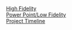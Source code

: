 [High Fidelity](https://www.figma.com/file/ClPvwN2igMomlnbcWwvy7P/Inbilla-Wireframe?type=design&node-id=271-2617&mode=design&t=b1mDHWTLZ1mf7hRU-0 )<br>
[Power Point/Low Fidelity](https://www.canva.com/design/DAF3lacRvxI/DH6INMOvNcHt8F9Q1oorUw/edit?fbclid=IwAR0251QVnObR9H4VQewg-tFDFQG2C8AnM6cx4yu3u3RFJbM9tk1l6YI5LPg)<br>
[Project Timeline](https://viewer.diagrams.net/?tags=%7B%7D&highlight=0000ff&edit=_blank&layers=1&nav=1&title=ProjectTimeline.drawio#R7V1bd5s4EP41fnQPd9uPtZ2k2yabbNNu27zswSDbNBi5gJM4v34lQFhI4mIb8CXZs7sO4ibm%2BzQazYykjjpavFz55nJ%2BA23gdhTJfumo446iyJqqoR9cso5LetogLpj5jh0XSZuCe%2BcVJHeS0pVjgyApi4tCCN3QWWYLLeh5wAozZabvw%2BfsZVPo2pmCpTkDXMG9ZbpJqbIp%2FeHY4Twu7evSpvwTcGZz8mZZSs4sTHJxUhDMTRs%2BU0XqRUcd%2BRCG8V%2BLlxFwsfCycrnMOev%2FVN0b%2F%2BMoePryeRy6D%2FpS%2B9XV%2B%2FG7nkx3lXzAGFhgMQE%2BKsVPHEW%2Fiop%2Buui%2Fz6a3Mv01%2BktNzyWIBeGaCMGF1iPA75U76pB8uA%2B8UFDR7wHwbye%2FMRaK5JoTxIfoovg21%2FEe42PbDM2O%2BtG0Qgd66O7fAf4ZdXroBcafFZbKMD4ZbArQDR19mLkmmCOhZi6gz1pIaPz96fHPf%2F%2BWb8erL8P5UP8hf508Xbx%2B7arU9Vgm5OD25eI2vPv08Ed6WPx3cfHalR60rkFdrI87vXHmljki786VEyJsyDm1y%2BUDUz30b1JPpYxNasrSlH0UKVABaoToYPg8d0JwvzQtfOYZ6QH85eHCTQhjBsu4ZU6dF8yi4dRx3RF0oR89SLVN0J9aGMrQh4%2BAOmNYfTCZCjlXTH%2Fgh%2BCFatbJR1wBuABhRPfkrDJIWmeinlRy%2FLxp7GpSNKfaOSkzE%2FUyS5%2B8aQnoj0Ru5JBqG9s06gHXqDfNVksa8iWY%2BEmR8t6USVPu5TQW4cWK3nJbxsBW1zTqPk1ZP7mmPNi3KWuHbcp5GDItWUNVU6SR41sIDEW6jlrZPo22WkV0gZ3wBFy4XOCnKtLd3MR8%2BIg1iw%2B9sAs8G8so%2Bj9qzI9JQeYuptYIt5Chj%2BvMPPS3hS5HFok6xOg6yNj6mJxYOLaNbx%2F6IHBezUn0KAkdL6HjhRFAesR%2B9KxVCIPYXJQ5wnnQAww7kyJeeoVAVWafqlZgn1YP%2FapBbHAQf5s7vk2z7eJlGSG6C92kJydwJuSW0%2B03HgaP36Za9%2FvrTFY%2Fv9y%2Brv%2F572dX28tsUtpRtlL0T3VOG9tyuq%2FqjHHU%2B6BzrJZ1ntSkrA3zSOWVKkLPxdhNYaTMNsInoOIT3Vh7YBU3WL5EYtx0xsYM%2F9Jjp37VsVP8avQ58dvjJ9WqHEW88eHKs6NG2yQjDIMxl3u8lpN7Ai2nbK%2FlTl%2BL7GWxKYMz0SKGyg6xjlKLkF6tfi2Cfs0FRsWbBEtGq%2FRorXLOmkNnWSDQHH0BB85dcYhHorxXaRvNIXXOQ3Po0iloDuI4btj%2B4H239FnjregRVWnPAqmGv8Hjr2aHWQ0M6sU14fuwH44Ppr65wNUY%2BcCMVF3EuWustKRLxwauE67Tsf0nJLFsefqIoFYKtTjCL4Zt5yG%2B0FesNzTEz4tUlA3xR3CxRKLmsXtTg%2FxmQim1eYebCEOJDQbhm2jaH8ZeKGT3qQZz8iISxR7ghnxyFUNNvNOQtWVIhJ7QTebNFioWJfdo10hxpCp%2Bz8Snxk1HacgU4lqZrLLSy3rXtF6Pt2T6ArrKakOWjMpnD%2ByAfiY2yWC%2FOYfzO0bH7DCrB2UuLHBwc1Uvd5du18TzWniEsvEmUJalHgtzc235pAwvoV90r6QUrX%2Bc1soOpNEY0gwEpGnMuXH6NBrsQyNdORcaKfo7jfahEbZE9uBRS5k1zfNIM955tA%2BP%2BOyxbXIGjDOhEeuzb5dF1Uxgrdxjv9U4R5aLBjqDN2EC6zI7mn3PDMjXFXvF97TDx%2Ffq4YzRZzhzjLqCz5TcS1dQcTyBQ0w%2F%2FkSieqDvye35RU5fXfT2UhfamaiLPpfgfYTqgp%2BrsZ93zXgrGmFQwVMq8qDV4SiVORnyX7lDNEUV9R3Mi4A9A%2FfJIfTDOZxBz3QvNqWM%2BDfXXEO4TPD9DcJwncydxFHzLPrAsz%2FimZCdNESOSi4dLI3okbYZzAtCS0Q4cOVboHQIo0ih6c9AWGq%2FKBL%2B9EJm%2BMA1Q%2BcJZOpRf9RD1GTbRymDQhlku6NEhF%2BOknZUKGmisMXZtiUi%2FHKU%2BseFEh%2FePmeU%2BhVR0pWjQkkX%2BT9OFaVy4et1Cz%2B59Q5nrHUoR7yRHc7qEmN4xoRKbmMwTOuxO6xVUD3oRM%2BtM%2B7YhB65uYSeirm%2BZy9i5dAi1k5PNyHp%2B%2BufyZno4Bc%2B%2BKCTw%2FELfXK8LrPiSnUasbWb1mka46bhVFpcU06lIdlF%2BR%2FksiS5N%2Fc9qiF%2Bz4ZI8RNz7lZLatmw4hUlzZ2XVtAPrRWq2JWnLWLj0CIuXDpIzkx%2FPbDDaWtZy4x6SVOxaM%2BhIhC23pSweZ8DLezBKQubyWpSBLJWRAshNCZr0ofVvCjWqQGhHh4IfoSy%2B0JGpyZ%2B7fDi50cvtLAJADemb%2BEZCfIZCV8%2FvPB5%2FyURtMII3jgjwRuHFzw%2FoPzLm0J%2FEc%2BFVKQrM5wD3%2FFmyXJHjh%2FgscUNACEuxFWPZuigq9D%2FLdepe62jVnBRVeVD1j0lcqa0a3HKfHzszjU9LxZ7vATV6QmatX8EYh6kWLQjZ8FSUCAIaTFH1L%2BH0%2FAZfTuW%2BDoIwQKzPr7ww%2BkDIRrDCvMFmsOBH8WOwdKF62TRtXgG9qXjIUm%2BbqZqn7rgRSNb2Wi5CYimtrEOBM7nR8k4K6VdPX41hTTIULXU%2FUdJXDQxnZTt6SXkJrlV9L%2FxD2IzfDSGDznuxtoiKMeRCtBS%2BJKwqJxug4p0ayd8SUCpqS3nCvBYWpekMZZbalJs3b74R7HpUw23MKVKGsc5Y6fWh53aNnZVQnPnjJ1WH3Za29hVSUU8Z%2Bz0%2BrDT28auSnzxnLEz6sPOaBu7KuOO87EoE0OxPH9BqUi57bi0bdoBNwslm3aw7fXZNIUdKPTgW%2F%2F8%2B%2F3i9bJ7M1hfP3%2BRHrxXYVpXPBFgLrNL5SRzDKZmAhOZWICq4c8ck59pcOfDZGLMN2cBXMcDubMM0mL6tTX6JlpcEG77APJAZTuBxBiinUnEuKWVYq%2BGxXryphAytPhsYnc2DrKRKGYnjiUzILWzlJTGj9JG0EOYrazE82jatoOdXKYbNfQ%2FK8cH2BMWxN7IsRmak8gFLNmIGjMvDot8v7nGJx1z5puLpCiIIrn3IcRyxSWxJw1ixz6%2BHVor%2FODIpfahwyzHyy88heqJqrgiAQI47VAOUTve8SD%2BBJxJ4kwxnV3Mlim1VUIQLQjHiD6ryEvyVOpISymkTvWJmuykbuKXKZutJ7Pd7V7T9RKcCEwvlE6aZFVS%2FZP69lrfb685wDc3f8xb79YwlS%2Fj%2FtWFOVMWqzgfKtsaW3MR426BYt90mjvvrx729Uj6PGGfzrPP2JpmVab45a1exOi1S4DoJxnNK9q%2FgTz7cX3%2F5cZ%2F%2FuV87s7vhnBUyWk5Qwgu49JkozyTeSWPRwUo%2B4W4DcgiWKnWUHmtQbbsymgNeXutUU1W6cfyK6YuxPHeCfAAUvAOTpLAIErIYprFC6pKX8ES2eKkh4ivT%2FuJzfNsZMOuAX6HvcKXIOMcPXcVYFEFFrK7V9HCj9RD6JcepAspIUMBDwtHjbWh%2FVb6iKorpYnJXryu6yE7iTr5RR5D9oEh6Q3yITsJXifHnUSvk2a5deLlEQ%2FSZ1RxKTXUZ5SgKPcG2U6DTKI%2BYKfBh%2B0zMXoy3LjzAfr6zKghVueZsU3UHzhIcliaQdod4OvwQt246UVjF6%2BTyYWkVtI8lQ5BMcRQv3cIza95KAakeOnMU%2BsQ8vh1lB2CIAk96QOyXYIg47%2BlLuFwwwhZKgGyL2f7BJH7od0%2BQbBd1Lfh%2BIR087uxXrturryQqJhR52Wt5xHsKJUzn9gwBlYn3vSR8qW3oJrF0TK%2Bfl8BfmhkJE6hn1qaUwDsiWk94id6aenShyEM10vGy3ANn7vTdJ8f7Dafo4ZOFSE0Nlv%2FkL1%2FV4Hjxe6PSxc%2BW3MTe0DwzXyK8HF4u7UcEuf7G5nF3FVRd0NmFL4rx3p31BV6u4vXWD5qb%2FfW7BswMWa1NW937laEvG7cZVe6plXntf737761uJ9MZ937y6vAmFmuYJ%2FzIqNW0NHl2bmlC%2BCVjE40JSeZr3THCKMGm1acvcH7Oe6onuPGfIz92bgLKQuhFu47V0%2BvcwT9TSHlylt8E1CfYX%2By3xap4rtPI366J7%2FS1Q%2F6GVXDr5raoqnN538npnbvUMY1n191D5DWx2pnMwf0Bx0THNIxwWjOKHTdaDtN3JFQkT%2FaNI8vmLL7bZIclWUaVmRV66GVXCGM1deHZ41qgVnzblRvaVRX3WBeaFQfr7%2BhfvaxiZvpelOHUYK8VRo7GKjdIzrxFnmHUYm8IShKifuaDWtdeDNko8Uz6Yl2%2B8tzQifK7xvTaXOUE%2BI%2ByZc4Si23dVfLWvVCT%2FW7lmtmYx2hljvekFf97NMNJcu%2BplwHUMA6Zhvb7L7TxcZ4sXtnX52H%2FoCnutGUeEFbOghcujM0byM0u211L6dyudDvPoo70o0tlK0bLrsWoHbYjavz9iAR2iy4sVHxa715m0WcHVZhohXl6StVvsnnVg5z52LbVxilrIp2LWk1eC1Yhw3Hk8BzbJ1VSVpKMp6g6wRz%2Bi4nNfjouRBJRq1VbV7FETj2iim2nWfvPYzezGZHYoyUk7D39uVXy1F0VORDGFKXX6Hvn99AG5Pw4n8%3D)
